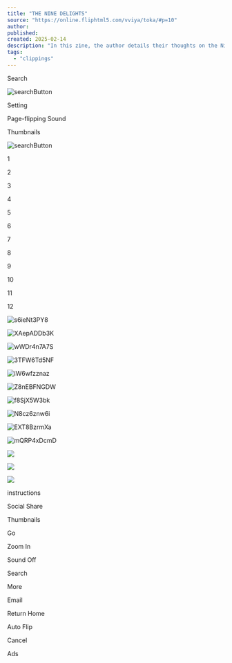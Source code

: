 ```yaml
---
title: "THE NINE DELIGHTS"
source: "https://online.fliphtml5.com/vviya/toka/#p=10"
author:
published:
created: 2025-02-14
description: "In this zine, the author details their thoughts on the Nine Delights, a concept put forth in a shitpost on Twitter by user @i_zzzzzz."
tags:
  - "clippings"
---
```

Search

![searchButton](https://static.fliphtml5.com/resourceFiles/html5_templates/template/Popular/style/icon/search_form.png)

Setting

Page-flipping Sound

Thumbnails

![searchButton](https://static.fliphtml5.com/resourceFiles/html5_templates/template/Popular/style/icon/search_form.png)

1

2

3

4

5

6

7

8

9

10

11

12

![s6ieNt3PY8](https://online.fliphtml5.com/vviya/toka/files/large/47f4285b11a98ec6f3619d1015054424.webp?1736698542&1736698542)

![XAepADDb3K](https://online.fliphtml5.com/vviya/toka/files/large/edf0c0737c760200bc6c4def353bc9d2.webp?1736698542&1736698542)

![wWDr4n7A7S](https://online.fliphtml5.com/vviya/toka/files/large/69ec30a692c5061f02a19a86209ee3de.webp?1736698542&1736698542)

![3TFW6Td5NF](https://online.fliphtml5.com/vviya/toka/files/large/d091fac1d9eb98df1034c14cf5449553.webp?1736698542&1736698542)

![iW6wfzznaz](https://online.fliphtml5.com/vviya/toka/files/large/ddd6f05422eef792127d60e466b2c676.webp?1736698542&1736698542)

![Z8nEBFNGDW](https://online.fliphtml5.com/vviya/toka/files/large/e968bc3093c61f22844d27514a2ecd08.webp?1736698542&1736698542)

![f8SjX5W3bk](https://online.fliphtml5.com/vviya/toka/files/thumb/0565c28187ebc8b55a8100f6f2a6d00c.webp?1736698542&1736698542)

![N8cz6znw6i](https://online.fliphtml5.com/vviya/toka/files/large/5021204e6d461db7074fe577d0600a8a.webp?1736698542&1736698542)

![EXT8BzrmXa](https://online.fliphtml5.com/vviya/toka/files/thumb/dbf12a351a3cbd81a2d3eadf497bc0a9.webp?1736698542&1736698542)

![mQRP4xDcmD](https://online.fliphtml5.com/vviya/toka/files/large/98ae374a915fcfa43cd831a9a78e2183.webp?1736698542&1736698542)

![](https://static.fliphtml5.com/resourceFiles/html5_templates/template/Popular/style/phoneIcon/previousPage.png)

![](https://static.fliphtml5.com/resourceFiles/html5_templates/template/Popular/style/phoneIcon/nextPage.png)

![](https://online.fliphtml5.com/booklogo.png?1736753834)

instructions

Social Share

Thumbnails

Go

Zoom In

Sound Off

Search

More

Email

Return Home

Auto Flip

Cancel

<audio preload="" id="flipSound"><source src="safari-web-extension://static.fliphtml5.com/resourceFiles/html5_templates/template/Popular/style/raw/flipsound.ogg?2024081201" type="audio/ogg"> <source src="safari-web-extension://static.fliphtml5.com/resourceFiles/html5_templates/template/Popular/style/raw/flipsound.mp3?2024081201" type="audio/mpeg"></audio>

Ads